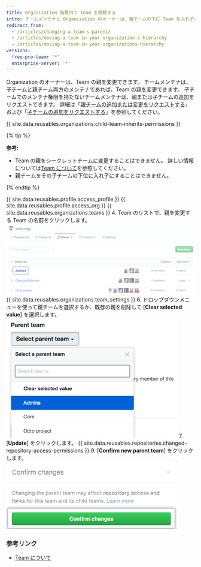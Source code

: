 ```yaml
---
title: Organization 階層内で Team を移動する
intro: チームメンテナと Organization のオーナーは、親チームの下に Team を入れ子にしたり、ネストした入れ子チームの親を変更または削除したりすることができます。
redirect_from:
  - /articles/changing-a-team-s-parent/
  - /articles/moving-a-team-in-your-organization-s-hierarchy
  - /articles/moving-a-team-in-your-organizations-hierarchy
versions:
  free-pro-team: '*'
  enterprise-server: '*'
---
```


Organization のオーナーは、Team の親を変更できます。 チームメンテナは、子チームと親チーム両方のメンテナであれば、Team の親を変更できます。 子チームでのメンテナ権限を持たないチームメンテナは、親または子チームの追加をリクエストできます。 詳細は「[親チームの追加または変更をリクエストする](/articles/requesting-to-add-or-change-a-parent-team)」および「[子チームの追加をリクエストする](/articles/requesting-to-add-a-child-team)」を参照してください。

{{ site.data.reusables.organizations.child-team-inherits-permissions }}

{% tip %}

**参考:**
- Team の親をシークレットチームに変更することはできません。 詳しい情報については[Team について](/articles/about-teams)を参照してください。
- 親チームをその子チームの下位に入れ子にすることはできません。

{% endtip %}

{{ site.data.reusables.profile.access_profile }}
{{ site.data.reusables.profile.access_org }}
{{ site.data.reusables.organizations.teams }}
4. Team のリストで、親を変更する Team の名前をクリックします。 ![Organization の Team のリスト](/assets/images/help/teams/click-team-name.png)
{{ site.data.reusables.organizations.team_settings }}
6. ドロップダウンメニューを使って親チームを選択するか、既存の親を削除して [**Clear selected value**] を選択します。 ![Organization の Team がリストされるドロップダウンメニュー](/assets/images/help/teams/choose-parent-team.png)
7. [**Update**] をクリックします。
{{ site.data.reusables.repositories.changed-repository-access-permissions }}
9. [**Confirm new parent team**] をクリックします。 ![リポジトリアクセス権の変更に関する情報のモーダルボックス](/assets/images/help/teams/confirm-new-parent-team.png)

### 参考リンク

- [Team について](/articles/about-teams)
